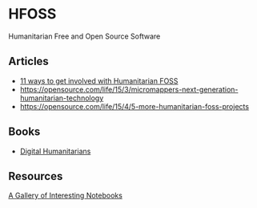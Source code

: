 <!--
.. link:
.. description:
.. tags: hfoss
.. date: 2016-10-05
.. title: HFOSS
.. slug: hfoss
-->
# HFOSS

Humanitarian Free and Open Source Software

## Articles

- [11 ways to get involved with Humanitarian FOSS](https://opensource.com/life/15/2/getting-involved-hfoss)
- https://opensource.com/life/15/3/micromappers-next-generation-humanitarian-technology
- https://opensource.com/life/15/4/5-more-humanitarian-foss-projects


## Books

- [Digital Humanitarians](http://www.digital-humanitarians.com)

## Resources

[A Gallery of Interesting Notebooks](https://github.com/ipython/ipython/wiki/A-gallery-of-interesting-IPython-Notebooks)
